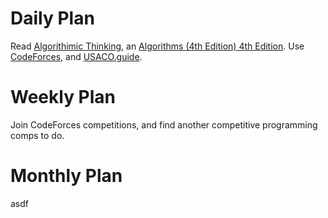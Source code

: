 
# Daily Plan
Read [Algorithimic Thinking](https://nostarch.com/algorithmic-thinking), an [Algorithms (4th Edition) 4th Edition](https://www.amazon.com/Algorithms-4th-Robert-Sedgewick/dp/032157351X).
Use [CodeForces](http://codeforces.com/), and [USACO.guide](usaco.guide/).

# Weekly Plan
Join CodeForces competitions, and find another competitive programming comps to do.

# Monthly Plan
asdf
